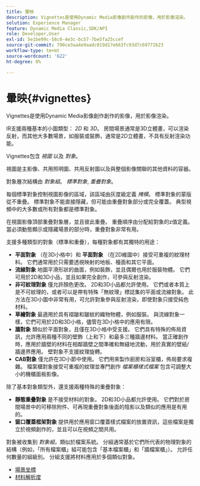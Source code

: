 ```yaml
---
title: 暈映
description: Vignettes是使用Dynamic Media影像創作創作的影像，用於影像渲染。
solution: Experience Manager
feature: Dynamic Media Classic,SDK/API
role: Developer,User
exl-id: 5e1be99c-58c0-4e3c-bc57-7be5fa25ccef
source-git-commit: 790ce3aa4e9aadc019d17e663fc93d7c69772b23
workflow-type: tm+mt
source-wordcount: '622'
ht-degree: 0%

---
```


# 暈映{#vignettes}

Vignettes是使用Dynamic Media影像創作創作的影像，用於影像渲染。

IR支援兩種基本的小圖類型： *2D* 和 *3D*。 房間場景通常是3D立體畫，可以渲染反射，而其他大多數場景，如服裝或裝飾，通常是2D立體畫，不具有反射渲染功能。

Vignettes包含 *視圖* 以及 *對象*。

視圖是主影像、共用照明圖、共用反射圖以及與整個影像關聯的其他資料的容器。

對象層次結構由 *對象組*。 *標準對象*, *重疊對象*。

每個標準對象控制視圖影像的區域，該區域由灰度級定義 *掩模*。 標準對象的蒙版從不重疊。 標準對象不能直接隱藏，但可能由重疊對象部分或完全覆蓋。 典型視頻中的大多數或所有對象都是標準對象。

在視圖影像頂部重疊對象層，並且彼此重疊。 重疊順序由分配給對象的z值定義。 當必須動態顯示或隱藏場景的部分時，重疊對象非常有用。

支援多種類型的對象（標準和重疊），每種對象都有其獨特的用途：

* **平面對象** （在3D小格中）和 **平面對象** （在2D維圖中）接受可重複的紋理材料。 它們通常用於只需要透視映射的地板、檯面和其它平面。
* **流線對象** 地圖平滑形狀的曲面，例如裝飾，並且偶爾也用於服裝物體。 它們可用於2D和3D小品，並且如果完全創作，可參與反射渲染。
* **非可紋理對象** 僅允許顏色更改。 2D和3D小品都允許使用。 它們或者本質上是不可紋理的，或者可以是帶有特殊「無紋理」標誌集的平面或流線對象。 此方法在3D小圖中非常有用，可允許對象參與反射渲染，即使對象只接受純色材料。
* **草繪對象** 最適用於具有褶皺和皺紋的織物物體，例如服裝。 與流線對象一樣，它們可用於2D和3D小格，儘管在3D小格中的應用有限。
* **牆對象** 類似於平面對象，且僅在3D小格中受支援。 它們具有特殊的佈局資訊，允許應用兩種不同的壁飾（上和下）和最多三種牆邊材料。 當正確創作時，應用於牆壁的材料在相鄰牆壁之間準確和無縫地流動，用於真實的壁紙/牆邊界應用。 壁對象不支援紋理旋轉。
* **CAB對象** 僅允許在3D小節中使用。 它們用來製作廚房和浴室櫃，佈局要求複雜。 檔案櫃對象接受可重複的紋理並專門創作 *檔案櫃樣式檔案* 包含可調整大小的機櫃面板影像。

除了基本對象類型外，還支援兩種特殊的重疊對象：

* **靜態重疊對象** 是不接受材料的對象。 2D和3D小品都允許使用。 它們對於房間場景中的可移除附件、可再現重疊對象後面的陰影以及類似的應用是有用的。
* **窗口覆蓋框架對象** 提供用於應用窗口覆蓋樣式檔案的放置資訊，這些檔案是獨立於視頻創作的，並且可以在視頻之間共用。

對象被收集到 *對象組*，類似於檔案系統。 分組通常基於它們所代表的物理對象的結構（例如，「所有檔案櫃」組可能包含「基本檔案櫃」和「牆檔案櫃」）。 允許任何數量的組級別。 分組支援將材料應用於多個類似對象。

* [場景坐標](c-ir-scene-coordinates.md)
* [材料解析度](c-ir-material-resolution.md)

